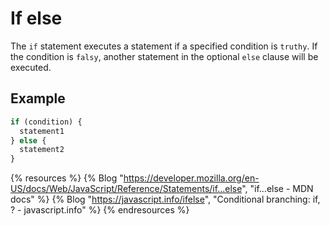 # If else

The `if` statement executes a statement if a specified condition is `truthy`. If the condition is `falsy`, another statement in the optional `else` clause will be executed.

## Example
```js
if (condition) {
  statement1
} else {
  statement2
}
```

{% resources %}
  {% Blog "https://developer.mozilla.org/en-US/docs/Web/JavaScript/Reference/Statements/if...else", "if...else - MDN docs" %}
  {% Blog "https://javascript.info/ifelse", "Conditional branching: if, ? - javascript.info" %}
{% endresources %}
